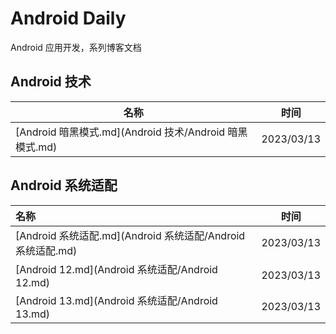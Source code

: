 # Android Daily
Android 应用开发，系列博客文档



## Android 技术

| 名称                                                    | 时间       |
| ------------------------------------------------------- | ---------- |
| [Android 暗黑模式.md](Android 技术/Android 暗黑模式.md) | 2023/03/13 |



## Android 系统适配

| 名称                                                        | 时间       |
| :---------------------------------------------------------- | ---------- |
| [Android 系统适配.md](Android 系统适配/Android 系统适配.md) | 2023/03/13 |
| [Android 12.md](Android 系统适配/Android 12.md)             | 2023/03/13 |
| [Android 13.md](Android 系统适配/Android 13.md)             | 2023/03/13 |



